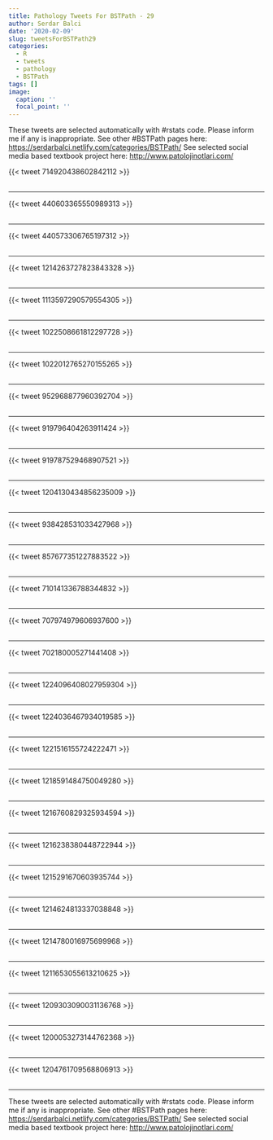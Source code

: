 ```yaml
---
title: Pathology Tweets For BSTPath - 29
author: Serdar Balci
date: '2020-02-09'
slug: tweetsForBSTPath29
categories:
  - R
  - tweets
  - pathology
  - BSTPath
tags: []
image:
  caption: ''
  focal_point: ''
---
```



These tweets are selected automatically with #rstats code. Please inform me if any is inappropriate.
See other #BSTPath pages here: https://serdarbalci.netlify.com/categories/BSTPath/ 
See selected social media based textbook project here: http://www.patolojinotlari.com/

{{< tweet 714920438602842112 >}}
<br>
<br>
<hr>
{{< tweet 440603365550989313 >}}
<br>
<br>
<hr>
{{< tweet 440573306765197312 >}}
<br>
<br>
<hr>
{{< tweet 1214263727823843328 >}}
<br>
<br>
<hr>
{{< tweet 1113597290579554305 >}}
<br>
<br>
<hr>
{{< tweet 1022508661812297728 >}}
<br>
<br>
<hr>
{{< tweet 1022012765270155265 >}}
<br>
<br>
<hr>
{{< tweet 952968877960392704 >}}
<br>
<br>
<hr>
{{< tweet 919796404263911424 >}}
<br>
<br>
<hr>
{{< tweet 919787529468907521 >}}
<br>
<br>
<hr>
{{< tweet 1204130434856235009 >}}
<br>
<br>
<hr>
{{< tweet 938428531033427968 >}}
<br>
<br>
<hr>
{{< tweet 857677351227883522 >}}
<br>
<br>
<hr>
{{< tweet 710141336788344832 >}}
<br>
<br>
<hr>
{{< tweet 707974979606937600 >}}
<br>
<br>
<hr>
{{< tweet 702180005271441408 >}}
<br>
<br>
<hr>
{{< tweet 1224096408027959304 >}}
<br>
<br>
<hr>
{{< tweet 1224036467934019585 >}}
<br>
<br>
<hr>
{{< tweet 1221516155724222471 >}}
<br>
<br>
<hr>
{{< tweet 1218591484750049280 >}}
<br>
<br>
<hr>
{{< tweet 1216760829325934594 >}}
<br>
<br>
<hr>
{{< tweet 1216238380448722944 >}}
<br>
<br>
<hr>
{{< tweet 1215291670603935744 >}}
<br>
<br>
<hr>
{{< tweet 1214624813337038848 >}}
<br>
<br>
<hr>
{{< tweet 1214780016975699968 >}}
<br>
<br>
<hr>
{{< tweet 1211653055613210625 >}}
<br>
<br>
<hr>
{{< tweet 1209303090031136768 >}}
<br>
<br>
<hr>
{{< tweet 1200053273144762368 >}}
<br>
<br>
<hr>
{{< tweet 1204761709568806913 >}}
<br>
<br>
<hr>


These tweets are selected automatically with #rstats code. Please inform me if any is inappropriate.
See other #BSTPath pages here: https://serdarbalci.netlify.com/categories/BSTPath/ 
See selected social media based textbook project here: http://www.patolojinotlari.com/
